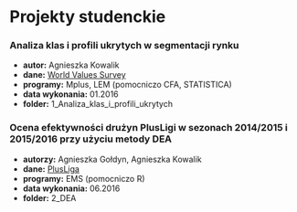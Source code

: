 # Projekty studenckie


### Analiza klas i profili ukrytych w segmentacji rynku
* **autor:** Agnieszka Kowalik
* **dane:** [World Values Survey](http://www.worldvaluessurvey.org/wvs.jsp)
* **programy:** Mplus, LEM (pomocniczo CFA, STATISTICA)
* **data wykonania:** 01.2016
* **folder:** 1_Analiza_klas_i_profili_ukrytych


### Ocena efektywności drużyn PlusLigi w sezonach 2014/2015 i 2015/2016 przy użyciu metody DEA
* **autorzy:** Agnieszka Gołdyn, Agnieszka Kowalik
* **dane:** [PlusLiga](http://www.plusliga.pl/)
* **programy:** EMS (pomocniczo R)
* **data wykonania:** 06.2016
* **folder:** 2_DEA

